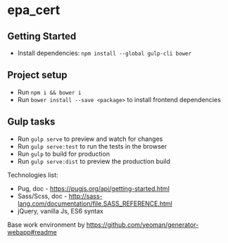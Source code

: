 # epa_cert

## Getting Started

- Install dependencies: `npm install --global gulp-cli bower`

## Project setup
- Run `npm i && bower i`
- Run `bower install --save <package>` to install frontend dependencies

## Gulp tasks
- Run `gulp serve` to preview and watch for changes
- Run `gulp serve:test` to run the tests in the browser
- Run `gulp` to build for production
- Run `gulp serve:dist` to preview the production build

Technologies list:
- Pug, doc - https://pugjs.org/api/getting-started.html
- Sass/Scss, doc - http://sass-lang.com/documentation/file.SASS_REFERENCE.html
- jQuery, vanilla Js, ES6 syntax

Base work environment by https://github.com/yeoman/generator-webapp#readme
